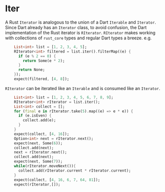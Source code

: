 # Iter

A Rust `Iterator` is analogous to the union of a Dart `Iterable` and `Iterator`. Since Dart already has an `Iterator` class, to avoid confusion,
the Dart implementation of the Rust iterator is `RIterator`. `RIterator`
makes working with collections of `rust_core` types and regular Dart types a breeze. e.g.

```dart
    List<int> list = [1, 2, 3, 4, 5];
    RIterator<int> filtered = list.iter().filterMap((e) {
      if (e % 2 == 0) {
        return Some(e * 2);
      }
      return None;
    });
    expect(filtered, [4, 8]);
```

`RIterator` can be iterated like an `Iterable` and is consumed like an `Iterator`.
```dart
    List<int> list = [1, 2, 3, 4, 5, 6, 7, 8, 9];
    RIterator<int> rIterator = list.iter();
    List<int> collect = [];
    for (final e in rIterator.take(5).map((e) => e * e)) {
      if (e.isEven) {
        collect.add(e);
      }
    }
    expect(collect, [4, 16]);
    Option<int> next = rIterator.next();
    expect(next, Some(6));
    collect.add(next);
    next = rIterator.next();
    collect.add(next);
    expect(next, Some(7));
    while(rIterator.moveNext()){
      collect.add(rIterator.current * rIterator.current);
    }
    expect(collect, [4, 16, 6, 7, 64, 81]);
    expect(rIterator,[]);
```